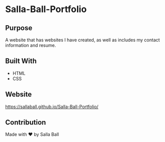 # Salla-Ball-Portfolio

## Purpose
A website that has websites I have created, as well as includes my contact information and resume.

## Built With
* HTML
* CSS

## Website
https://sallaball.github.io/Salla-Ball-Portfolio/

## Contribution
Made with ❤️ by Salla Ball
